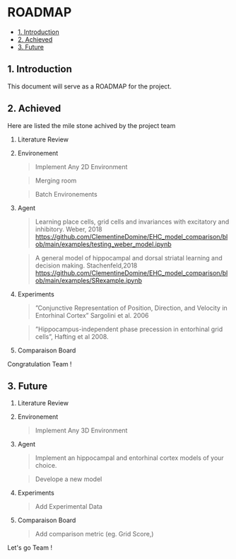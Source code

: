 
# ROADMAP

* [1. Introduction](#1-Introduction)
* [2. Achieved ](#2-Achieved)
* [3. Future](#3-Future)

## 1. Introduction

This document will serve as a ROADMAP for the project. 

## 2. Achieved

Here are listed the mile stone achived by the project team

1. Literature Review

3. Environement
    > Implement Any 2D Environment
    
    >   Merging room
    
    > Batch Environements 
    
4. Agent
      > Learning place cells, grid cells and invariances with excitatory and   inhibitory. Weber, 2018 https://github.com/ClementineDomine/EHC_model_comparison/blob/main/examples/testing_weber_model.ipynb

     > A general model of hippocampal and dorsal striatal learning and decision making. Stachenfeld,2018   
https://github.com/ClementineDomine/EHC_model_comparison/blob/main/examples/SRexample.ipynb
   
5. Experiments 
    > ”Conjunctive Representation of Position, Direction, and Velocity in Entorhinal Cortex” Sargolini et al. 2006
 
    > ”Hippocampus-independent phase precession in entorhinal grid cells”, Hafting et al 2008. 
  
6. Comparaison Board  
     

Congratulation Team !


## 3. Future

1. Literature Review

3. Environement
     > Implement Any 3D Environment
    
4. Agent
      > Implement an hippocampal and entorhinal cortex models of your choice.

      >  Develope a new model
   
5. Experiments 
    > Add Experimental Data
      
6. Comparaison Board  
    > Add comparison metric (eg. Grid Score,)


Let's go Team ! 


    
